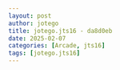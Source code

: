 ```yaml
---
layout: post
author: jotego
title: jotego.jts16 - da8d0eb
date: 2025-02-07
categories: [Arcade, jts16]
tags: [jotego.jts16]
---
```


